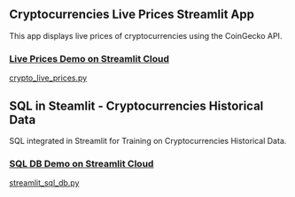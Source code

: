 ## Cryptocurrencies Live Prices Streamlit App

This app displays live prices of cryptocurrencies using the CoinGecko API.
### [Live Prices Demo on Streamlit Cloud](https://pyfihub-streamlit-apps-crypto-live-prices-npafid.streamlit.app)
[crypto_live_prices.py](https://github.com/PyFiHub/streamlit_apps/blob/main/crypto_live_prices.py)

## SQL in Steamlit - Cryptocurrencies Historical Data

SQL integrated in Streamlit for Training on Cryptocurrencies Historical Data.
### [SQL DB Demo on Streamlit Cloud](https://pyfihub-streamlit-apps-streamlit-sql-db-uo2s89.streamlit.app)
[streamlit_sql_db.py](https://github.com/PyFiHub/streamlit_apps/blob/main/streamlit_sql_db.py)



